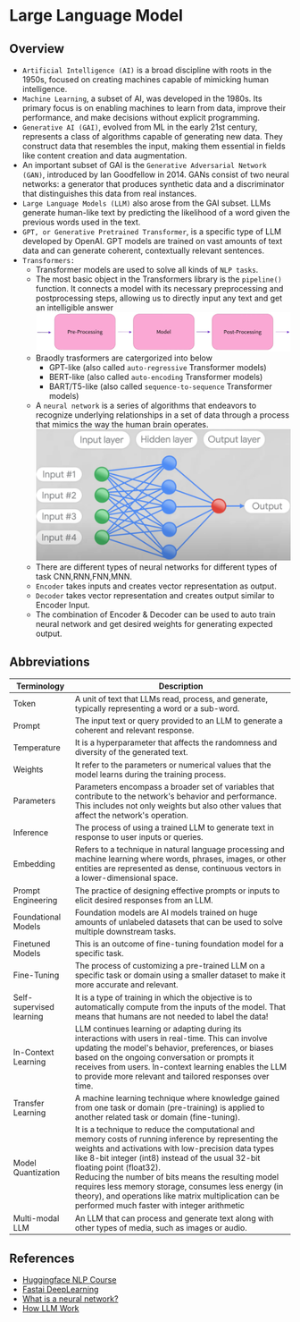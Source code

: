 # Large Language Model

## Overview
- `Artificial Intelligence (AI)` is a broad discipline with roots in the 1950s, focused on creating machines capable of mimicking human intelligence. 
- `Machine Learning`, a subset of AI, was developed in the 1980s. Its primary focus is on enabling machines to learn from data, improve their performance, and make decisions without explicit programming. 
- `Generative AI (GAI)`, evolved from ML in the early 21st century, represents a class of algorithms capable of generating new data. They construct data that resembles the input, making them essential in fields like content creation and data augmentation.
- An important subset of GAI is the `Generative Adversarial Network (GAN)`, introduced by Ian Goodfellow in 2014. GANs consist of two neural networks: a generator that produces synthetic data and a discriminator that distinguishes this data from real instances.
- `Large Language Models (LLM)` also arose from the GAI subset. LLMs generate human-like text by predicting the likelihood of a word given the previous words used in the text.
- `GPT, or Generative Pretrained Transformer`, is a specific type of LLM developed by OpenAI.  GPT models are trained on vast amounts of text data and can generate coherent, contextually relevant sentences.
- `Transformers:`
  - Transformer models are used to solve all kinds of `NLP tasks`.
  - The most basic object in the Transformers library is the `pipeline()` function. It connects a model with its necessary preprocessing and postprocessing steps, allowing us to directly input any text and get an intelligible answer
    ![](/01-ML/00-images/03-pipeline.png)
  - Braodly trasformers are catergorized into below
    - GPT-like (also called `auto-regressive` Transformer models)
    - BERT-like (also called `auto-encoding` Transformer models)
    - BART/T5-like (also called `sequence-to-sequence` Transformer models)
  - A `neural network` is a series of algorithms that endeavors to recognize underlying relationships in a set of data through a process that mimics the way the human brain operates.
    ![](00-images/02-NeuralNetwork.png)
  - There are different types of neural networks for different types of task CNN,RNN,FNN,MNN.
  - `Encoder` takes inputs and creates vector representation as output.
  - `Decoder` takes vector representation and creates output similar to Encoder Input.
  - The combination of Encoder & Decoder can be used to auto train neural network and get desired weights for generating expected output.

## Abbreviations
| Terminology         	       | Description                                                                                                                                                                                                                                                                                                                                                                                                                                                           	|
|---------------------	       |-----------------------------------------------------------------------------------------------------------------------------------------------------------------------------------------------------------------------------------------------------------------------------------------------------------------------------------------------------------------------------------------------------------------------------------------------------------------------	|
| Token               	       | A unit of text that LLMs read, process, and generate, typically representing a word or a sub-word.                                                                                                                                                                                                                                                                                                                                                                     |
| Prompt              	       | The input text or query provided to an LLM to generate a coherent and relevant response.                                                                                                                                                                                                                                                                                                                                                                              	|
| Temperature         	       | It is a hyperparameter that affects the randomness and diversity of the generated text.                                                                                                                                                                                                                                                                                                                                                                               	|
| Weights             	       | It refer to the parameters or numerical values that the model learns during the training process.                                                                                                                                                                                                                                                                                                                                                                     	|
| Parameters                   | Parameters  encompass a broader set of variables that contribute to the network's behavior and performance. This includes not only weights but also other values that affect the network's operation.                                                                                                                                                                                                                                                                  |
| Inference           	       | The process of using a trained LLM to generate text in response to user inputs or queries.                                                                                                                                                                                                                                                                                                                                                                            	|
| Embedding           	       | Refers to a technique in natural language processing and machine learning where words, phrases, images, or other entities are represented as dense, continuous vectors in a lower-dimensional space.                                                                                                                                                                                                                                                                  	|
| Prompt Engineering  	       | The practice of designing effective prompts or inputs to elicit desired responses from an LLM.                                                                                                                                                                                                                                                                                                                                                                        	|
| Foundational Models 	       | Foundation models are AI models trained on huge amounts of unlabeled datasets that can be used to solve multiple downstream tasks.                                                                                                                                                                                                                                                                                                                                    	|
| Finetuned Models    	       | This is an outcome of fine-tuning foundation model for a specific task.                                                                                                                                                                                                                                                                                                                                                                                                |
| Fine-Tuning         	       | The process of customizing a pre-trained LLM on a specific task or domain using a smaller dataset to make it more accurate and relevant.                                                                                                                                                                                                                                                                                                                              	|
| Self-supervised learning     | It is a type of training in which the objective is to automatically compute from the inputs of the model. That means that humans are not needed to label the data!                                                                                                                                                                                                                                                                                                     |
| In-Context Learning 	       | LLM continues learning or adapting during its interactions with users in real-time. This can involve updating the model's behavior, preferences, or biases based on the ongoing conversation or prompts it receives from users. In-context learning enables the LLM to provide more relevant and tailored responses over time.                                                                                                                                        	|
| Transfer Learning   	       | A machine learning technique where knowledge gained from one task or domain (pre-training) is applied to another related task or domain (fine-tuning).                                                                                                                                                                                                                                                                                                                	|
| Model Quantization  	       | It is a technique to reduce the computational and memory costs of running inference by representing the weights and activations with low-precision data types like 8-bit integer (int8) instead of the usual 32-bit floating point (float32).<br>Reducing the number of bits means the resulting model requires less memory storage, consumes less energy (in theory), and operations like matrix multiplication can be performed much faster with integer arithmetic 	|
| Multi-modal LLM     	       | An LLM that can process and generate text along with other types of media, such as images or audio.                                                                                                                                                                                                                                                                                                                                                                   	|

## References
- [Huggingface NLP Course](https://huggingface.co/learn/nlp-course/chapter1/1)
- [Fastai DeepLearning](https://course.fast.ai/)
- [What is a neural network?](https://www.youtube.com/watch?v=aircAruvnKk&list=RDCMUCYO_jab_esuFRV4b17AJtAw&start_radio=1&rv=aircAruvnKk&t=4)
- [How LLM Work](https://www.youtube.com/watch?v=UZDiGooFs54)